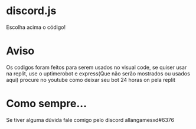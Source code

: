 # discord.js

Escolha acima o código!

# Aviso

Os codigos foram feitos para  serem usados no visual code, se quiser usar na replit, use o uptimerobot e express(Que não serão mostrados ou usados aqui) procure no youtube como deixar seu bot 24 horas on pela replit

# Como sempre...

Se tiver alguma dúvida fale comigo pelo discord allangamesxd#6376
